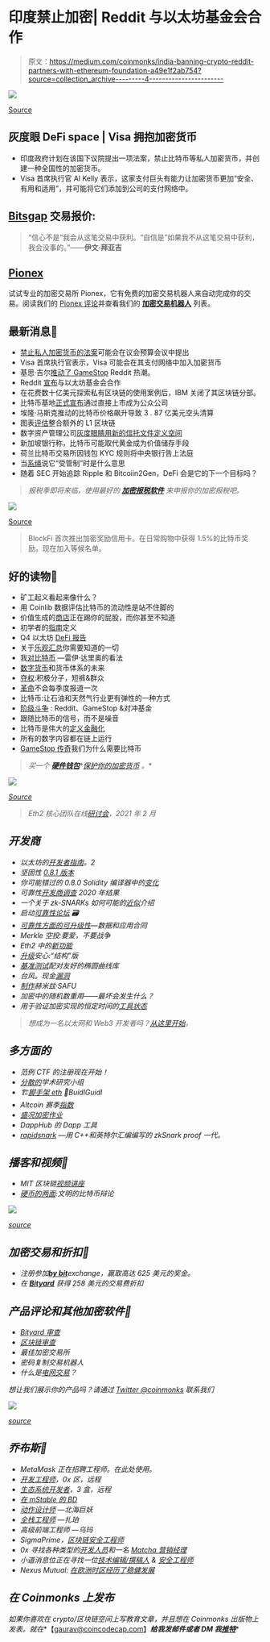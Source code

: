 # 印度禁止加密| Reddit 与以太坊基金会合作

> 原文：<https://medium.com/coinmonks/india-banning-crypto-reddit-partners-with-ethereum-foundation-a49e1f2ab754?source=collection_archive---------4----------------------->

![](img/97d19e1830bb2489678fedb92ecd20ad.png)

[Source](https://www.reddit.com/r/Bitcoin/comments/l9ntae/spotted_in_glasgow_scotland/)

## 灰度眼 DeFi space | Visa 拥抱加密货币

*   印度政府计划在该国下议院提出一项法案，禁止比特币等私人加密货币，并创建一种全国性的加密货币。
*   Visa 首席执行官 Al Kelly 表示，这家支付巨头有能力让加密货币更加“安全、有用和适用”，并可能将它们添加到公司的支付网络中。

## [Bitsgap](https://blog.coincodecap.com/go/bitsgap) 交易报价:

> “信心不是”我会从这笔交易中获利。“自信是”如果我不从这笔交易中获利，我会没事的。”——**伊文·拜亚吉**

## [Pionex](http://blog.coincodecap.com/go/pionex)

试试专业的加密交易所 Pionex，它有免费的加密交易机器人来自动完成你的交易。阅读我们的 [Pionex 评论](/coinmonks/pionex-review-exchange-with-crypto-trading-bot-1e459d0191ea)并查看我们的 [**加密交易机器人**](/coinmonks/crypto-trading-bot-c2ffce8acb2a) 列表。

## 最新消息📰

*   [禁止私人加密货币的法案](https://timesofindia.indiatimes.com/business/india-business/bill-to-ban-private-cryptocurrency-likely-in-budget-session-of-parliament/articleshow/80607008.cms)可能会在议会预算会议中提出
*   Visa 首席执行官表示，Visa 可能会在其支付网络中加入加密货币
*   基思·吉尔[推动了 GameStop](https://www.wsj.com/articles/keith-gill-drove-the-gamestop-reddit-mania-he-talked-to-the-journal-11611931696) Reddit 热潮。
*   Reddit [宣布](https://www.reddit.com/r/ethereum/comments/l6c3kx/reddit_announces_partnership_with_the_ethereum/)与以太坊基金会合作
*   在花费数十亿美元探索私有区块链的使用案例后，IBM 关闭了其区块链分部。
*   比特币基地[正式宣布](https://www.theblockcrypto.com/linked/93007/coinbase-crypto-exchange-direct-listing)通过直接上市成为公众公司
*   埃隆·马斯克推动的比特币价格飙升导致 3 . 87 亿美元空头清算
*   图表[评估](https://thegraph.com/blog/evaluating-multiblockchain)整合额外的 L1 区块链
*   数字资产管理公司[灰度眼睛用新的信托文件定义空间](https://www.coindesk.com/digital-asset-manager-grayscale-eyes-defi-space-with-new-trust-filings)
*   新加坡银行称，比特币可能取代黄金成为价值储存手段
*   荷兰比特币交易所因钱包 KYC 规则将中央银行告上法庭
*   当[系绳](https://www.coindesk.com/what-tether-means-when-it-says-its-regulated)说它“受管制”时是什么意思
*   随着 SEC 开始追踪 Ripple 和 Bitcoiin2Gen，DeFi 会是它的下一个目标吗？

> *报税季即将来临，使用最好的* [***加密报税软件***](/coinmonks/best-crypto-tax-tool-for-my-money-72d4b430816b) *来申报你的加密报税吧。*

![](img/69f3d6a3400c599f306a03e327b44348.png)

[Source](https://www.reddit.com/r/CryptoCurrency/comments/l8954p/i_love_this_space_and_you_guys/)

> BlockFi 首次推出加密奖励信用卡。在日常购物中获得 1.5%的比特币奖励。现在加入等候名单。

## 好的读物📑

*   矿工起义看起来像什么？
*   用 Coinlib 数据评估比特币的流动性是站不住脚的
*   价值生成的[商店](https://blogmaverick.com/2021/01/31/the-store-of-value-generation-is-kicking-your-ass-and-you-dont-even-know-it/)正在踢你的屁股，而你甚至不知道
*   初学者的[指南](https://nakamoto.com/beginners-guide-to-defi/)定义
*   Q4 以太坊 [DeFi 报告](https://consensys.net/insights/q4-2020-defi-report/)
*   关于[乐观汇总](https://research.paradigm.xyz/rollups)你需要知道的一切
*   我[对比特币](https://www.bridgewater.com/research-and-insights/ray-dalio-what-i-think-of-bitcoin) —雷伊·达里奥的看法
*   [数字货币](https://www.bis.org/speeches/sp210127.htm)和货币体系的未来
*   [夺权](https://investoramnesia.com/2021/01/24/activists-short-squeezes-the-masses/):积极分子，短裤&群众
*   [革命](https://www.duneanalytics.com/blog/revolution-not-quarterly)不会每季度报道一次
*   比特币:让石油和天然气行业更有弹性的一种方式
*   [阶级斗争](/coinmonks/class-warfare-reddit-gamestop-hedge-funds-7c34cfbd2c27) : Reddit、GameStop &对冲基金
*   跟随比特币的信号，而不是噪音
*   比特币是伟大的[定义金融化](https://unchained-capital.com/blog/bitcoin-is-the-great-definancialization/)
*   所有的数字内容都在链上运行
*   [GameStop 传奇](/coinmonks/the-gamestop-saga-why-we-need-bitcoin-33eeaa225863)我们为什么需要比特币

> *买一个* [***硬件钱包***](/coinmonks/the-best-cryptocurrency-hardware-wallets-of-2020-e28b1c124069)*[*保护你的加密货币*](/coinmonks/how-to-prevent-cryptocurrency-hacking-and-theft-from-your-wallet-65c8ff767766) *。**

*![](img/68f11f427cd687434525cacdbe2072df.png)*

*[Source](https://www.reddit.com/r/Bitcoin/comments/kmof53/the_8_laws_of_bitcoin_updated/)*

> *Eth2 核心团队在线[研讨会](https://hackmd.io/@hww/workshop_feb_2021)，2021 年 2 月*

## *开发商*

*   *以太坊的[开发者指南](https://snakecharmers.ethereum.org/a-developers-guide-to-ethereum-pt-2/)。2*
*   *坚固性 [0.8.1 版本](https://blog.soliditylang.org/2021/01/27/solidity-0.8.1-release-announcement/)*
*   *你可能错过的 0.8.0 Solidity 编译器中的[变化](https://www.pwc.ch/en/insights/digital/change-in-080-solidity-compiler.html)*
*   *可靠性[开发商调查](https://blog.soliditylang.org/2021/01/26/solidity-developer-survey-2020-results/) 2020 年结果*
*   *一个关于 zk-SNARKs 如何可能的[近似](https://vitalik.ca/general/2021/01/26/snarks.html)介绍*
*   *启动[可靠性论坛](https://blog.soliditylang.org/2021/02/01/launching-the-solidity-forum/) 🗃️*
*   *[可靠性方面的可升级性](/coinmonks/upgrade-contracts-in-solidity-500a34c1dde)—数据和应用合同*
*   *Merkle 空投:要爱，不要战争*
*   *Eth2 中的[新功能](https://hackmd.io/@benjaminion/eth2_news/https%3A%2F%2Fhackmd.io%2F%40benjaminion%2Fwnie2_210129)*
*   *[升级](https://forum.openzeppelin.com/t/upgrades-with-peace-of-mind-structs-edition/5526)安心:“结构”版*
*   *[基准测试](https://hackmd.io/@zkteam/eccbench)配对友好的椭圆曲线库*
*   *台风。现金[漏洞](https://avner1122.medium.com/typhoon-cash-vulnerabilities-e82b0faa54b6)*
*   *[制作](https://secureum.substack.com/p/making-hermez-safu-secureum-4)赫米兹·SAFU*
*   *加密中的随机数重用——最坏会发生什么？*
*   *用于验证加密实现的恒定时间的[工具状态](https://neuromancer.sk/article/26)*

> *想成为一名以太网和 Web3 开发者吗？[从这里开始](http://blog.coincodecap.com/go/learn)。*

## *多方面的*

*   *范例 CTF 的注册现在开始！*
*   *[分散的](https://decrypto.org/)学术研究小组*
*   *🏗[脚手架 eth](https://github.com/austintgriffith/scaffold-eth/blob/challenge-1-decentralized-staking/README.md) 🏰BuidlGuidl*
*   *Altcoin 赛季[指数](https://www.blockchaincenter.net/altcoin-season-index/)*
*   *[盛况加密作业](https://pompcryptojobs.com/)*
*   *DappHub 的 Dapp 工具*
*   *[rapidsnark](https://github.com/iden3/rapidsnark) —用 C++和英特尔汇编编写的 zkSnark proof 一代。*

## *播客和视频💽*

*   *MIT 区块链[视频讲座](https://ocw.mit.edu/courses/sloan-school-of-management/15-s12-blockchain-and-money-fall-2018/video-lectures/)*
*   *[硬币的两面](https://www.grant-williams.com/podcast/both-sides-of-the-coin-featuring-mike-green-and-nic-carter/):文明的比特币辩论*

*![](img/0e61a7e86dae38992483ebf6eb35a8b0.png)*

*[source](https://www.reddit.com/r/CryptoCurrency/comments/l88x5t/when_the_meme_catches_up_with_reality/)*

## *加密交易和折扣🔖*

*   *注册参加[**by bit**](/coinmonks/bybit-exchange-review-dbd570019b71)exchange，赢取高达 625 美元的奖金。*
*   *在 [**Bityard**](https://blog.coincodecap.com/go/bityard) 获得 258 美元的交易费折扣*

## *产品评论和其他加密软件📙*

*   *[Bityard 审查](https://blog.coincodecap.com/bityard-reivew)*
*   *[区块链审查](/coinmonks/blockfi-review-53096053c097)*
*   *最佳加密交易所*
*   *密码复制交易机器人*
*   *什么是[电网交易](https://blog.coincodecap.com/grid-trading)？*

*想让我们展示你的产品吗？请通过 [Twitter @coinmonks](https://twitter.com/coinmonks) 联系我们*

*![](img/3d2c129d7d3443729624bde3902f373f.png)*

*[source](https://www.reddit.com/r/ethtrader/comments/l8f1pi/yes/)*

## *乔布斯👷*

*   *MetaMask 正在招聘工程师。在此处使用。*
*   *[开发工程师](https://remoteok.io/remote-jobs/100451-remote-devops-engineer-district0x)，0x 区，远程*
*   *[生态系统开发者](https://jobs.lever.co/3box/ec1093c5-ed31-483c-b1b3-49b07bd0bd2e)，3 盒，远程*
*   *[在 mStable 的 BD](https://angel.co/company/mstable/jobs/1096364-business-development-manager)*
*   *[动作设计师](https://cryptocurrencyjobs.co/design/kraken-digital-asset-exchange-motion-designer/) —北海巨妖*
*   *[全栈工程师](https://cryptocurrencyjobs.co/engineering/zapper-full-stack-engineer/) —扎珀*
*   *高级前端工程师 —乌玛*
*   *SigmaPrime，[区块链安全工程师](https://blog.sigmaprime.io/blockchain-security-engineer.html)*
*   *0x 寻找各种类型的[开发人员](https://0x.org/about/jobs)和一名 [Matcha 营销经理](https://boards.greenhouse.io/0x/jobs/4923909002)*
*   *小道消息位正在寻找一位[技术编辑/撰稿人](https://jobs.lever.co/trailofbits/8bf936ff-b86c-462e-80b2-4d58004bc68d) & [安全工程师](https://jobs.lever.co/trailofbits/4f459855-3299-462f-9e73-299a840d5baf)*
*   *Nexus Mutual: [在欧洲时区经历了稳健发展](https://angel.co/company/nexus-mutual-1/jobs/967538-smart-contract-engineer)*

## *在 Coinmonks 上发布*

*如果你喜欢在 crypto/区块链空间上写教育文章，并且想在 Coinmonks 出版物上发表。就在**【gaurav@coincodecap.com】***给我发邮件或者 DM 我**[***推特***](https://twitter.com/coinmonks)**